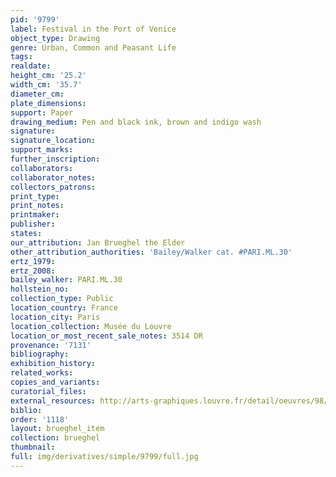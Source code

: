 ```yaml
---
pid: '9799'
label: Festival in the Port of Venice
object_type: Drawing
genre: Urban, Common and Peasant Life
tags: 
realdate: 
height_cm: '25.2'
width_cm: '35.7'
diameter_cm: 
plate_dimensions: 
support: Paper
drawing_medium: Pen and black ink, brown and indigo wash
signature: 
signature_location: 
support_marks: 
further_inscription: 
collaborators: 
collaborator_notes: 
collectors_patrons: 
print_type: 
print_notes: 
printmaker: 
publisher: 
states: 
our_attribution: Jan Brueghel the Elder
other_attribution_authorities: 'Bailey/Walker cat. #PARI.ML.30'
ertz_1979: 
ertz_2008: 
bailey_walker: PARI.ML.30
hollstein_no: 
collection_type: Public
location_country: France
location_city: Paris
location_collection: Musée du Louvre
location_or_most_recent_sale_notes: 3514 DR
provenance: '7131'
bibliography: 
exhibition_history: 
related_works: 
copies_and_variants: 
curatorial_files: 
external_resources: http://arts-graphiques.louvre.fr/detail/oeuvres/98/537622-Fete-dans-le-port-de-Venise
biblio: 
order: '1118'
layout: brueghel_item
collection: brueghel
thumbnail: 
full: img/derivatives/simple/9799/full.jpg
---
```


